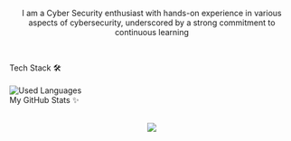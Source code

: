 
<p align="center">
I am a Cyber Security enthusiast with hands-on experience in various aspects of cybersecurity, underscored by a
strong commitment to continuous learning</p>
<br>
</p>

<summary>Tech Stack 🛠</summary>
<br>
<img align="left" src="https://github-readme-stats.vercel.app/api/top-langs?username=mennahmabrouk&show_icons=true&locale=en&layout=compact&theme=radical" alt="Used Languages" />

<br>
<summary>My GitHub Stats ✨</summary>
<br>
<p align="center">
  <img src="https://github-readme-stats.vercel.app/api?username=fatemaahmedhabib&show_icons=true&theme=radical&line_height=27">
</p>
